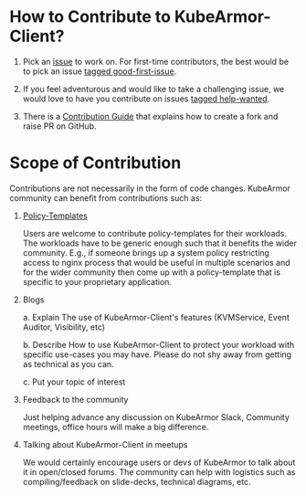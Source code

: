 # How to Contribute to KubeArmor-Client?

1. Pick an [issue](https://github.com/kubearmor/kubearmor-client/issues) to work on. For first-time contributors, the best would be to pick an issue [tagged good-first-issue](https://github.com/kubearmor/kubearmor-client/labels/good%20first%20issue).

2. If you feel adventurous and would like to take a challenging issue, we would love to have you contribute on issues [tagged help-wanted](https://github.com/kubearmor/kubearmor-client/labels/help%20wanted).

3. There is a [Contribution Guide](contribution/contribution_guide.md) that explains how to create a fork and raise PR on GitHub.

# Scope of Contribution

Contributions are not necessarily in the form of code changes. KubeArmor community can benefit from contributions such as:

1. [Policy-Templates](https://github.com/kubearmor/policy-templates)

   Users are welcome to contribute policy-templates for their workloads. The workloads have to be generic enough such that it benefits the wider community. E.g., if someone brings up a system policy restricting access to nginx process that would be useful in multiple scenarios and for the wider community then come up with a policy-template that is specific to your proprietary application.

2. Blogs

   a. Explain The use of KubeArmor-Client's features (KVMService, Event Auditor, Visibility, etc)

   b. Describe How to use KubeArmor-Client to protect your workload with specific use-cases you may have. Please do not shy away from getting as technical as you can.

   c. Put your topic of interest

3. Feedback to the community

   Just helping advance any discussion on KubeArmor Slack, Community meetings, office hours will make a big difference.

4. Talking about KubeArmor-Client in meetups

   We would certainly encourage users or devs of KubeArmor to talk about it in open/closed forums. The community can help with logistics such as compiling/feedback on slide-decks, technical diagrams, etc.